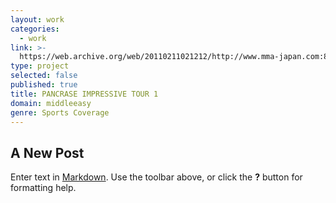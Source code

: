 ```yaml
---
layout: work
categories:
  - work
link: >-
  https://web.archive.org/web/20110211021212/http://www.mma-japan.com:80/index.php?option=com_content&view=article&id=368:pancrase-impressive-tour-1&catid=53:pancrase&Itemid=99
type: project
selected: false
published: true
title: PANCRASE IMPRESSIVE TOUR 1
domain: middleeasy
genre: Sports Coverage
---
```

## A New Post

Enter text in [Markdown](http://daringfireball.net/projects/markdown/). Use the toolbar above, or click the **?** button for formatting help.
